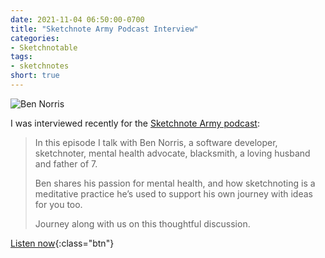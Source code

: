 ```yaml
---
date: 2021-11-04 06:50:00-0700
title: "Sketchnote Army Podcast Interview"
categories:
- Sketchnotable
tags:
- sketchnotes
short: true
---
```


![Ben Norris](https://media.bennorris.org/images/sketchnotable/general/sketchnote-army-podcast-2021.jpeg)

I was interviewed recently for the [Sketchnote Army podcast](https://sketchnotearmy.com/blog/2021/11/1/ben-norris):

> In this episode I talk with Ben Norris, a software developer, sketchnoter, mental health advocate, blacksmith, a loving husband and father of 7.
> 
> Ben shares his passion for mental health, and how sketchnoting is a meditative practice he’s used to support his own journey with ideas for you too.
> 
> Journey along with us on this thoughtful discussion.

[Listen now](https://sketchnotearmy.com/blog/2021/11/1/ben-norris){:class="btn"}
